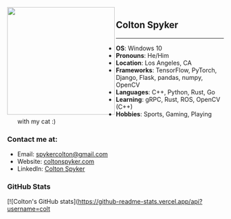 <img align="left" src="/images/kawaii_cat_sleepy.gif" width="250px" />

## Colton Spyker
-------------------------
- **OS**: Windows 10
- **Pronouns**: He/Him
- **Location**: Los Angeles, CA
- **Frameworks**: TensorFlow, PyTorch, Django, Flask, pandas, numpy, OpenCV
- **Languages**: C++, Python, Rust, Go
- **Learning**: gRPC, Rust, ROS, OpenCV (C++)
- **Hobbies**: Sports, Gaming, Playing with my cat :)

### Contact me at:
- Email: [spykercolton@gmail.com](mailto:spykercolton@gmail.com)
- Website: [coltonspyker.com](https://coltonspyker.com)
- LinkedIn: [Colton Spyker](https://www.linkedin.com/in/coltonspyker/)

### GitHub Stats
[![Colton's GitHub stats](https://github-readme-stats.vercel.app/api?username=colt
